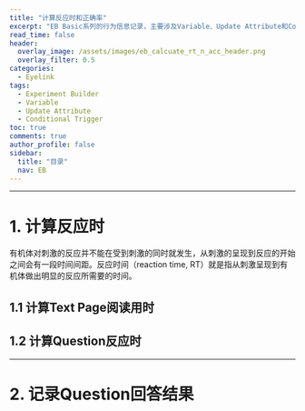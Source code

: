 ```yaml
---
title: "计算反应时和正确率"
excerpt: "EB Basic系列的行为信息记录，主要涉及Variable、Update Attribute和Conditional三个控件的用法。"
read_time: false
header:
  overlay_image: /assets/images/eb_calcuate_rt_n_acc_header.png
  overlay_filter: 0.5
categories:
  - Eyelink
tags:
  - Experiment Builder
  - Variable
  - Update Attribute
  - Conditional Trigger
toc: true
comments: true
author_profile: false
sidebar:
  title: "目录"
  nav: EB
---
```


---

# 1. 计算反应时

有机体对刺激的反应并不能在受到刺激的同时就发生，从刺激的呈现到反应的开始之间会有一段时间间距。反应时间（reaction time, RT）就是指从刺激呈现到有机体做出明显的反应所需要的时间。

## 1.1 计算Text Page阅读用时



## 1.2 计算Question反应时



---

# 2. 记录Question回答结果
